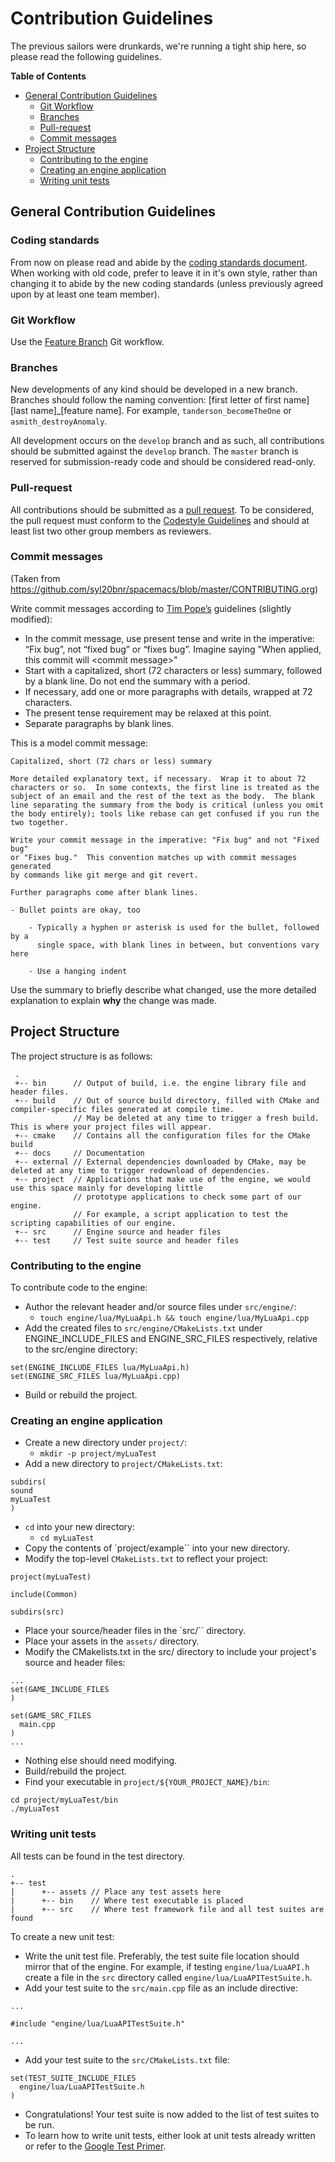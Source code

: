 # Contribution Guidelines

The previous sailors were drunkards, we're running a tight ship here, so please
read the following guidelines.

<!-- markdown-toc start - Don't edit this section. Run M-x markdown-toc-generate-toc again -->
**Table of Contents**

  - [General Contribution Guidelines](#general-contribution-guidelines)
      - [Git Workflow](#git-workflow)
      - [Branches](#branches)
      - [Pull-request](#pull-request)
      - [Commit messages](#commit-messages)
  - [Project Structure](#project-structure)
      - [Contributing to the engine](#contributing-to-the-engine)
      - [Creating an engine application](#creating-an-engine-application)
      - [Writing unit tests](#writing-unit-tests)

<!-- markdown-toc end -->


## General Contribution Guidelines

### Coding standards

From now on please read and abide by the [coding standards document](https://github.com/samdelion/DraygonTensor/blob/master/docs/CodingStandards.md). When working with old code, prefer to leave it in it's own style, rather than changing it to abide by the new coding standards (unless previously agreed upon by at least one team member).

### Git Workflow

Use the [Feature Branch](https://www.atlassian.com/git/tutorials/comparing-workflows/feature-branch-workflow) Git workflow.

### Branches

New developments of any kind should be developed in a new branch. Branches should
follow the naming convention: [first letter of first name][last name]_[feature name]. 
For example, ```tanderson_becomeTheOne``` or ```asmith_destroyAnomaly```.

All development occurs on the ```develop``` branch and as such, all contributions
should be submitted against the ```develop``` branch. The ```master``` branch is
reserved for submission-ready code and should be considered read-only.

### Pull-request

All contributions should be submitted as a [pull request](https://yangsu.github.io/pull-request-tutorial/). To be considered, the
pull request must conform to the [Codestyle Guidelines](https://github.com/samdelion/DraygonTensor/blob/master/docs/CodingStyleGuide.md) and should at least list
two other group members as reviewers.

### Commit messages

(Taken from https://github.com/syl20bnr/spacemacs/blob/master/CONTRIBUTING.org)

Write commit messages according to [Tim Pope’s](http://tbaggery.com/2008/04/19/a-note-about-git-commit-messages.html) guidelines (slightly modified):

* In the commit message, use present tense and write in the imperative: “Fix bug”, not “fixed bug” or 
“fixes bug”. Imagine saying "When applied, this commit will \<commit message\>"
* Start with a capitalized, short (72 characters or less) summary, followed by a blank line.
  Do not end the summary with a period.
* If necessary, add one or more paragraphs with details, wrapped at 72 characters.
* The present tense requirement may be relaxed at this point.
* Separate paragraphs by blank lines.

This is a model commit message:

```
Capitalized, short (72 chars or less) summary

More detailed explanatory text, if necessary.  Wrap it to about 72
characters or so.  In some contexts, the first line is treated as the
subject of an email and the rest of the text as the body.  The blank
line separating the summary from the body is critical (unless you omit
the body entirely); tools like rebase can get confused if you run the
two together.

Write your commit message in the imperative: "Fix bug" and not "Fixed bug"
or "Fixes bug."  This convention matches up with commit messages generated
by commands like git merge and git revert.

Further paragraphs come after blank lines.

- Bullet points are okay, too

    - Typically a hyphen or asterisk is used for the bullet, followed by a
      single space, with blank lines in between, but conventions vary here

    - Use a hanging indent 
```

Use the summary to briefly describe what changed, use the more detailed explanation to explain **why** the change was made.

## Project Structure 

The project structure is as follows:
```
 .
 +-- bin      // Output of build, i.e. the engine library file and header files.
 +-- build    // Out of source build directory, filled with CMake and compiler-specific files generated at compile time. 
              // May be deleted at any time to trigger a fresh build. This is where your project files will appear.
 +-- cmake    // Contains all the configuration files for the CMake build
 +-- docs     // Documentation
 +-- external // External dependencies downloaded by CMake, may be deleted at any time to trigger redownload of dependencies.
 +-- project  // Applications that make use of the engine, we would use this space mainly for developing little 
              // prototype applications to check some part of our engine. 
              // For example, a script application to test the scripting capabilities of our engine.
 +-- src      // Engine source and header files
 +-- test     // Test suite source and header files
```

### Contributing to the engine
 
To contribute code to the engine:
 
- Author the relevant header and/or source files under `src/engine/`:
    - `touch engine/lua/MyLuaApi.h && touch engine/lua/MyLuaApi.cpp`
- Add the created files to `src/engine/CMakeLists.txt` under ENGINE_INCLUDE_FILES and ENGINE_SRC_FILES respectively, relative to the src/engine directory:
```
set(ENGINE_INCLUDE_FILES lua/MyLuaApi.h) 
set(ENGINE_SRC_FILES lua/MyLuaApi.cpp) 
``` 
- Build or rebuild the project.

### Creating an engine application

- Create a new directory under `project/`:
  - `mkdir -p project/myLuaTest`
- Add a new directory to `project/CMakeLists.txt`:
```
subdirs(
sound
myLuaTest
)
```
- `cd` into your new directory:
  - `cd myLuaTest`
- Copy the contents of `project/example`` into your new directory.
- Modify the top-level `CMakeLists.txt` to reflect your project:
```
project(myLuaTest)

include(Common)

subdirs(src)
```
- Place your source/header files in the `src/`` directory.
- Place your assets in the `assets/` directory.
- Modify the CMakelists.txt in the src/ directory to include your project's
source and header files:
```
...
set(GAME_INCLUDE_FILES
)

set(GAME_SRC_FILES
  main.cpp
)
...
```

- Nothing else should need modifying.
- Build/rebuild the project.
- Find your executable in `project/${YOUR_PROJECT_NAME}/bin`:
```
cd project/myLuaTest/bin
./myLuaTest
```

### Writing unit tests

All tests can be found in the test directory.

```
.
+-- test
|      +-- assets // Place any test assets here
|      +-- bin    // Where test executable is placed
|      +-- src    // Where test framework file and all test suites are found
```

To create a new unit test:

- Write the unit test file. Preferably, the test suite file location should mirror
that of the engine. For example, if testing `engine/lua/LuaAPI.h` create a file
in the `src` directory called `engine/lua/LuaAPITestSuite.h`.
- Add your test suite to the `src/main.cpp` file as an include directive:

```
...

#include "engine/lua/LuaAPITestSuite.h"

...
```

- Add your test suite to the `src/CMakeLists.txt` file:

```
set(TEST_SUITE_INCLUDE_FILES
  engine/lua/LuaAPITestSuite.h
)
```

- Congratulations! Your test suite is now added to the list of test suites to be run.
- To learn how to write unit tests, either look at unit tests already written or refer to the [Google Test Primer](https://github.com/google/googletest/blob/master/googletest/docs/Primer.md).
